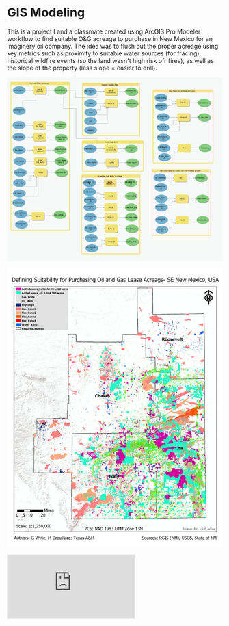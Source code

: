 # GIS Modeling

This is a project I and a classmate created using ArcGIS Pro Modeler workflow to find suitable O&G acreage to purchase in New Mexico for an imaginery oil company. The idea was to flush out the proper acreage using key metrics such as proximity to suitable water sources (for fracing), historical wildfire events (so the land wasn't high risk ofr fires), as well as the slope of the property (less slope = easier to drill). 

![alt text](https://github.com/mdrouillard1984/Matt-Portfolio/blob/main/Model%20Building/ModelBuilder_Final.PNG)

![The final results we obtained in map format](https://github.com/mdrouillard1984/Matt-Portfolio/blob/main/Model%20Building/Final_Project_Map.png)

![The full project write-up (if you care to read it)](https://github.com/mdrouillard1984/Matt-Portfolio/blob/main/Model%20Building/FinalProject_FINAL.pdf)


